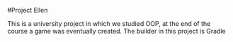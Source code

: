 #Project Ellen

This is a university project in which we studied OOP, at the end of the course a game was eventually created.
The builder in this project is Gradle
